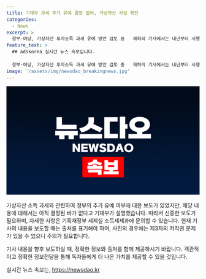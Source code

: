 ```yaml
---
title: 기재부 과세 추가 유예 결정 없어, 가상자산 사실 확인
categories:
  - News
excerpt: >
  정부·여당, 가상자산 투자소득 과세 유예 방안 검토 중   제하의 기사에서는 내년부터 시행될 예정이었던 가상자산 투자소득 과세에 대한 유예 방안이 현재 검토 중이라고 보도되었습니다. 이에 대해 기재부는 추가 유예 여부 등에 대한 결정이 아직 내려지지 않았으며, 보도 시 신중함을 당부하고 있습니다. 단, 정책브리핑의 자료는 공공누리 제1유형으로 자유롭게 이용 가능하나, 출처를 반드시 표기해야 합니다.
feature_text: >
  ## adskorea 실시간 뉴스 속보입니다.

  정부·여당, 가상자산 투자소득 과세 유예 방안 검토 중   제하의 기사에서는 내년부터 시행될 예정이었던 가상자산 투자소득 과세에 대한 유예 방안이 현재 검토 중이라고 보도되었습니다. 이에 대해 기재부는 추가 유예 여부 등에 대한 결정이 아직 내려지지 않았으며, 보도 시 신중함을 당부하고 있습니다. 단, 정책브리핑의 자료는 공공누리 제1유형으로 자유롭게 이용 가능하나, 출처를 반드시 표기해야 합니다.
image: '/assets/img/newsdao_breakingnews.jpg'
---
```


<p><img src="/assets/img/newsdao_breakingnews.jpg" alt="adskorea 속보" /></p>

<p>가상자산 소득 과세와 관련하여 정부의 추가 유예 여부에 대한 보도가 있었지만, 해당 내용에 대해서는 아직 결정된 바가 없다고 기재부가 설명했습니다. 따라서 신중한 보도가 필요하며, 자세한 사항은 기획재정부 세제실 소득세제과에 문의할 수 있습니다. 현재 기사의 내용을 보도할 때는 출처를 표기해야 하며, 사진의 경우에는 제3자의 저작권 문제가 있을 수 있으니 주의가 필요합니다.</p>

<p>기사 내용을 향후 보도하실 때, 정확한 정보와 출처를 함께 제공하시기 바랍니다. 객관적이고 정확한 정보전달을 통해 독자들에게 더 나은 가치를 제공할 수 있을 것입니다.</p>
실시간 뉴스 속보는, <a href="https://newsdao.kr" rel="dofollow">https://newsdao.kr</a>


